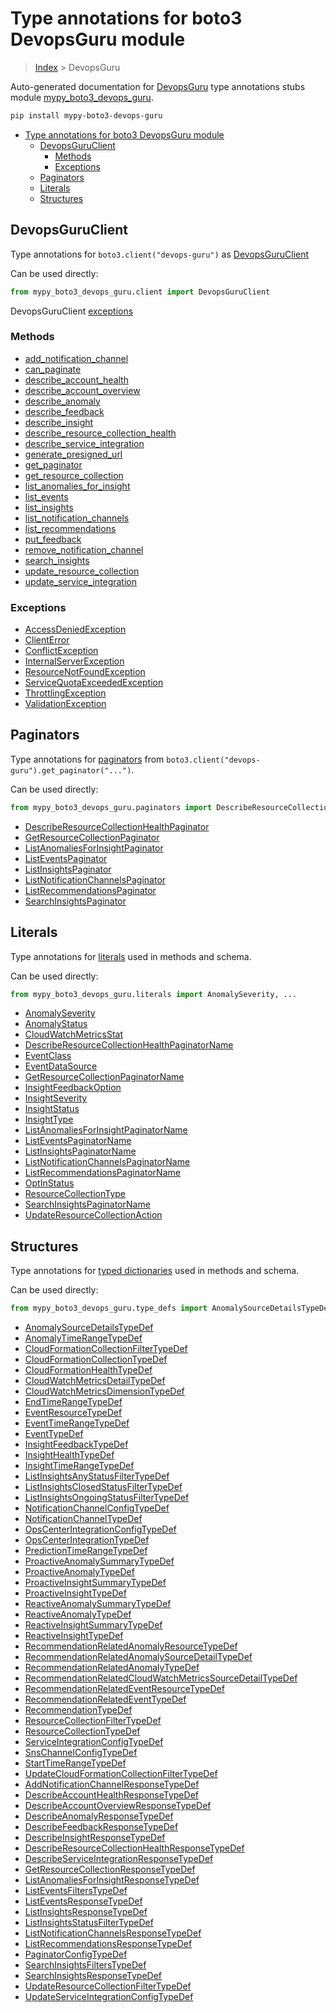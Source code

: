 # Type annotations for boto3 DevopsGuru module

> [Index](../index.md) > DevopsGuru

Auto-generated documentation for [DevopsGuru](https://boto3.amazonaws.com/v1/documentation/api/latest/reference/services/devops-guru.html#DevopsGuru)
type annotations stubs module [mypy_boto3_devops_guru](https://pypi.org/project/mypy-boto3-devops-guru/).

```bash
pip install mypy-boto3-devops-guru
```

- [Type annotations for boto3 DevopsGuru module](#type-annotations-for-boto3-devopsguru-module)
  - [DevopsGuruClient](#devopsguruclient)
    - [Methods](#methods)
    - [Exceptions](#exceptions)
  - [Paginators](#paginators)
  - [Literals](#literals)
  - [Structures](#structures)

## DevopsGuruClient

Type annotations for  `boto3.client("devops-guru")` as [DevopsGuruClient](./client.md)

Can be used directly:

```python
from mypy_boto3_devops_guru.client import DevopsGuruClient
```


DevopsGuruClient [exceptions](./client.md#exceptions)



### Methods
- [add_notification_channel](./client.md#add-notification-channel)
- [can_paginate](./client.md#can-paginate)
- [describe_account_health](./client.md#describe-account-health)
- [describe_account_overview](./client.md#describe-account-overview)
- [describe_anomaly](./client.md#describe-anomaly)
- [describe_feedback](./client.md#describe-feedback)
- [describe_insight](./client.md#describe-insight)
- [describe_resource_collection_health](./client.md#describe-resource-collection-health)
- [describe_service_integration](./client.md#describe-service-integration)
- [generate_presigned_url](./client.md#generate-presigned-url)
- [get_paginator](./client.md#get-paginator)
- [get_resource_collection](./client.md#get-resource-collection)
- [list_anomalies_for_insight](./client.md#list-anomalies-for-insight)
- [list_events](./client.md#list-events)
- [list_insights](./client.md#list-insights)
- [list_notification_channels](./client.md#list-notification-channels)
- [list_recommendations](./client.md#list-recommendations)
- [put_feedback](./client.md#put-feedback)
- [remove_notification_channel](./client.md#remove-notification-channel)
- [search_insights](./client.md#search-insights)
- [update_resource_collection](./client.md#update-resource-collection)
- [update_service_integration](./client.md#update-service-integration)




### Exceptions
- [AccessDeniedException](./client.md#accessdeniedexception)
- [ClientError](./client.md#clienterror)
- [ConflictException](./client.md#conflictexception)
- [InternalServerException](./client.md#internalserverexception)
- [ResourceNotFoundException](./client.md#resourcenotfoundexception)
- [ServiceQuotaExceededException](./client.md#servicequotaexceededexception)
- [ThrottlingException](./client.md#throttlingexception)
- [ValidationException](./client.md#validationexception)






## Paginators

Type annotations for [paginators](./paginators.md) from `boto3.client("devops-guru").get_paginator("...")`.

Can be used directly:

```python
from mypy_boto3_devops_guru.paginators import DescribeResourceCollectionHealthPaginator, ...
```

- [DescribeResourceCollectionHealthPaginator](./paginators.md#describeresourcecollectionhealthpaginator)
- [GetResourceCollectionPaginator](./paginators.md#getresourcecollectionpaginator)
- [ListAnomaliesForInsightPaginator](./paginators.md#listanomaliesforinsightpaginator)
- [ListEventsPaginator](./paginators.md#listeventspaginator)
- [ListInsightsPaginator](./paginators.md#listinsightspaginator)
- [ListNotificationChannelsPaginator](./paginators.md#listnotificationchannelspaginator)
- [ListRecommendationsPaginator](./paginators.md#listrecommendationspaginator)
- [SearchInsightsPaginator](./paginators.md#searchinsightspaginator)






## Literals

Type annotations for [literals](./literals.md) used in methods and schema.

Can be used directly:

```python
from mypy_boto3_devops_guru.literals import AnomalySeverity, ...
```

- [AnomalySeverity](./literals.md#anomalyseverity)
- [AnomalyStatus](./literals.md#anomalystatus)
- [CloudWatchMetricsStat](./literals.md#cloudwatchmetricsstat)
- [DescribeResourceCollectionHealthPaginatorName](./literals.md#describeresourcecollectionhealthpaginatorname)
- [EventClass](./literals.md#eventclass)
- [EventDataSource](./literals.md#eventdatasource)
- [GetResourceCollectionPaginatorName](./literals.md#getresourcecollectionpaginatorname)
- [InsightFeedbackOption](./literals.md#insightfeedbackoption)
- [InsightSeverity](./literals.md#insightseverity)
- [InsightStatus](./literals.md#insightstatus)
- [InsightType](./literals.md#insighttype)
- [ListAnomaliesForInsightPaginatorName](./literals.md#listanomaliesforinsightpaginatorname)
- [ListEventsPaginatorName](./literals.md#listeventspaginatorname)
- [ListInsightsPaginatorName](./literals.md#listinsightspaginatorname)
- [ListNotificationChannelsPaginatorName](./literals.md#listnotificationchannelspaginatorname)
- [ListRecommendationsPaginatorName](./literals.md#listrecommendationspaginatorname)
- [OptInStatus](./literals.md#optinstatus)
- [ResourceCollectionType](./literals.md#resourcecollectiontype)
- [SearchInsightsPaginatorName](./literals.md#searchinsightspaginatorname)
- [UpdateResourceCollectionAction](./literals.md#updateresourcecollectionaction)




## Structures


Type annotations for [typed dictionaries](./type_defs.md) used in methods and schema.

Can be used directly:

```python
from mypy_boto3_devops_guru.type_defs import AnomalySourceDetailsTypeDef, ...
```

- [AnomalySourceDetailsTypeDef](./type_defs.md#anomalysourcedetailstypedef)
- [AnomalyTimeRangeTypeDef](./type_defs.md#anomalytimerangetypedef)
- [CloudFormationCollectionFilterTypeDef](./type_defs.md#cloudformationcollectionfiltertypedef)
- [CloudFormationCollectionTypeDef](./type_defs.md#cloudformationcollectiontypedef)
- [CloudFormationHealthTypeDef](./type_defs.md#cloudformationhealthtypedef)
- [CloudWatchMetricsDetailTypeDef](./type_defs.md#cloudwatchmetricsdetailtypedef)
- [CloudWatchMetricsDimensionTypeDef](./type_defs.md#cloudwatchmetricsdimensiontypedef)
- [EndTimeRangeTypeDef](./type_defs.md#endtimerangetypedef)
- [EventResourceTypeDef](./type_defs.md#eventresourcetypedef)
- [EventTimeRangeTypeDef](./type_defs.md#eventtimerangetypedef)
- [EventTypeDef](./type_defs.md#eventtypedef)
- [InsightFeedbackTypeDef](./type_defs.md#insightfeedbacktypedef)
- [InsightHealthTypeDef](./type_defs.md#insighthealthtypedef)
- [InsightTimeRangeTypeDef](./type_defs.md#insighttimerangetypedef)
- [ListInsightsAnyStatusFilterTypeDef](./type_defs.md#listinsightsanystatusfiltertypedef)
- [ListInsightsClosedStatusFilterTypeDef](./type_defs.md#listinsightsclosedstatusfiltertypedef)
- [ListInsightsOngoingStatusFilterTypeDef](./type_defs.md#listinsightsongoingstatusfiltertypedef)
- [NotificationChannelConfigTypeDef](./type_defs.md#notificationchannelconfigtypedef)
- [NotificationChannelTypeDef](./type_defs.md#notificationchanneltypedef)
- [OpsCenterIntegrationConfigTypeDef](./type_defs.md#opscenterintegrationconfigtypedef)
- [OpsCenterIntegrationTypeDef](./type_defs.md#opscenterintegrationtypedef)
- [PredictionTimeRangeTypeDef](./type_defs.md#predictiontimerangetypedef)
- [ProactiveAnomalySummaryTypeDef](./type_defs.md#proactiveanomalysummarytypedef)
- [ProactiveAnomalyTypeDef](./type_defs.md#proactiveanomalytypedef)
- [ProactiveInsightSummaryTypeDef](./type_defs.md#proactiveinsightsummarytypedef)
- [ProactiveInsightTypeDef](./type_defs.md#proactiveinsighttypedef)
- [ReactiveAnomalySummaryTypeDef](./type_defs.md#reactiveanomalysummarytypedef)
- [ReactiveAnomalyTypeDef](./type_defs.md#reactiveanomalytypedef)
- [ReactiveInsightSummaryTypeDef](./type_defs.md#reactiveinsightsummarytypedef)
- [ReactiveInsightTypeDef](./type_defs.md#reactiveinsighttypedef)
- [RecommendationRelatedAnomalyResourceTypeDef](./type_defs.md#recommendationrelatedanomalyresourcetypedef)
- [RecommendationRelatedAnomalySourceDetailTypeDef](./type_defs.md#recommendationrelatedanomalysourcedetailtypedef)
- [RecommendationRelatedAnomalyTypeDef](./type_defs.md#recommendationrelatedanomalytypedef)
- [RecommendationRelatedCloudWatchMetricsSourceDetailTypeDef](./type_defs.md#recommendationrelatedcloudwatchmetricssourcedetailtypedef)
- [RecommendationRelatedEventResourceTypeDef](./type_defs.md#recommendationrelatedeventresourcetypedef)
- [RecommendationRelatedEventTypeDef](./type_defs.md#recommendationrelatedeventtypedef)
- [RecommendationTypeDef](./type_defs.md#recommendationtypedef)
- [ResourceCollectionFilterTypeDef](./type_defs.md#resourcecollectionfiltertypedef)
- [ResourceCollectionTypeDef](./type_defs.md#resourcecollectiontypedef)
- [ServiceIntegrationConfigTypeDef](./type_defs.md#serviceintegrationconfigtypedef)
- [SnsChannelConfigTypeDef](./type_defs.md#snschannelconfigtypedef)
- [StartTimeRangeTypeDef](./type_defs.md#starttimerangetypedef)
- [UpdateCloudFormationCollectionFilterTypeDef](./type_defs.md#updatecloudformationcollectionfiltertypedef)
- [AddNotificationChannelResponseTypeDef](./type_defs.md#addnotificationchannelresponsetypedef)
- [DescribeAccountHealthResponseTypeDef](./type_defs.md#describeaccounthealthresponsetypedef)
- [DescribeAccountOverviewResponseTypeDef](./type_defs.md#describeaccountoverviewresponsetypedef)
- [DescribeAnomalyResponseTypeDef](./type_defs.md#describeanomalyresponsetypedef)
- [DescribeFeedbackResponseTypeDef](./type_defs.md#describefeedbackresponsetypedef)
- [DescribeInsightResponseTypeDef](./type_defs.md#describeinsightresponsetypedef)
- [DescribeResourceCollectionHealthResponseTypeDef](./type_defs.md#describeresourcecollectionhealthresponsetypedef)
- [DescribeServiceIntegrationResponseTypeDef](./type_defs.md#describeserviceintegrationresponsetypedef)
- [GetResourceCollectionResponseTypeDef](./type_defs.md#getresourcecollectionresponsetypedef)
- [ListAnomaliesForInsightResponseTypeDef](./type_defs.md#listanomaliesforinsightresponsetypedef)
- [ListEventsFiltersTypeDef](./type_defs.md#listeventsfilterstypedef)
- [ListEventsResponseTypeDef](./type_defs.md#listeventsresponsetypedef)
- [ListInsightsResponseTypeDef](./type_defs.md#listinsightsresponsetypedef)
- [ListInsightsStatusFilterTypeDef](./type_defs.md#listinsightsstatusfiltertypedef)
- [ListNotificationChannelsResponseTypeDef](./type_defs.md#listnotificationchannelsresponsetypedef)
- [ListRecommendationsResponseTypeDef](./type_defs.md#listrecommendationsresponsetypedef)
- [PaginatorConfigTypeDef](./type_defs.md#paginatorconfigtypedef)
- [SearchInsightsFiltersTypeDef](./type_defs.md#searchinsightsfilterstypedef)
- [SearchInsightsResponseTypeDef](./type_defs.md#searchinsightsresponsetypedef)
- [UpdateResourceCollectionFilterTypeDef](./type_defs.md#updateresourcecollectionfiltertypedef)
- [UpdateServiceIntegrationConfigTypeDef](./type_defs.md#updateserviceintegrationconfigtypedef)
